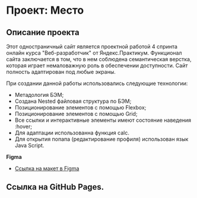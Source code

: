 # Проект: Место

## Описание проекта
Этот одностраничный сайт является проектной работой 4
спринта онлайн курса "Веб-разработчик" от Яндекс.Практикум.
Функционал сайта заключается в том, что в нем соблюдена
семантическая верстка, которая играет немаловажную роль в
обеспечении доступности. Сайт полность адаптирован под любые экраны.

При создании данной работы использовались следующие
технологии:
+ Метадология БЭМ;
+ Создана Nested файловая структура по БЭМ;
+ Позиционирование элементов с помощью Flexbox;
+ Позиционирование элементов с помощью Grid;
+ Все ссылки и интерактивные элементы имеют состояние наведения :hover;
+ Для адаптации использованна функция calc.
+ Для открытия попапа (редактирование профиля) использован язык Java Script.

**Figma**

* [Ссылка на макет в Figma](https://www.figma.com/file/2cn9N9jSkmxD84oJik7xL7/JavaScript.-Sprint-4?node-id=0%3A1)

## Ссылка на GitHub Pages.


